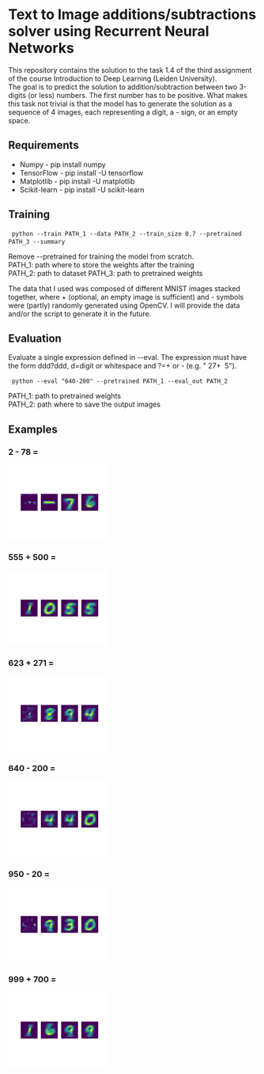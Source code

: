 # Text to Image additions/subtractions solver using Recurrent Neural Networks

This repository contains the solution to the task 1.4 of the third assignment of the course Introduction to Deep Learning (Leiden University).  
The goal is to predict the solution to addition/subtraction between two 3-digits (or less) numbers. The first number has to be positive. What makes this task not trivial is that the model has to generate the solution as a sequence of 4 images, each representing a digit, a - sign, or an empty space.

## Requirements
<ul>
  <li>Numpy - pip install numpy</li>
  <li>TensorFlow - pip install -U tensorflow</li>
  <li>Matplotlib - pip install -U matplotlib</li>
  <li>Scikit-learn - pip install -U scikit-learn</li>
</ul>

## Training
```
 python --train PATH_1 --data PATH_2 --train_size 0.7 --pretrained PATH_3 --summary
```
Remove --pretrained for training the model from scratch.  
PATH_1: path where to store the weights after the training  
PATH_2: path to dataset
PATH_3: path to pretrained weights

The data that I used was composed of different MNIST images stacked together, where + (optional, an empty image is sufficient) and - symbols were (partly) randomly generated using OpenCV. I will provide the data and/or the script to generate it in the future.

## Evaluation
Evaluate a single expression defined in --eval. The expression must have the form ddd?ddd, d=digit or whitespace and ?=+ or - (e.g. " 27+ &nbsp;5").  
```
 python --eval "640-200" --pretrained PATH_1 --eval_out PATH_2
```
PATH_1: path to pretrained weights  
PATH_2: path where to save the output images

## Examples
### 2 - 78 =
<img src="https://github.com/riccardomajellaro/Text2Image_AddSubSolver/blob/main/output/2-78.png" width="40%" />

### 555 + 500 =
<img src="https://github.com/riccardomajellaro/Text2Image_AddSubSolver/blob/main/output/555%2B500.png" width="40%" />

### 623 + 271 =
<img src="https://github.com/riccardomajellaro/Text2Image_AddSubSolver/blob/main/output/623%2B271.png" width="40%" />

### 640 - 200 =
<img src="https://github.com/riccardomajellaro/Text2Image_AddSubSolver/blob/main/output/640-200.png" width="40%" />

### 950 - 20 =
<img src="https://github.com/riccardomajellaro/Text2Image_AddSubSolver/blob/main/output/950-20.png" width="40%" />

### 999 + 700 =
<img src="https://github.com/riccardomajellaro/Text2Image_AddSubSolver/blob/main/output/999%2B700.png" width="40%" />
